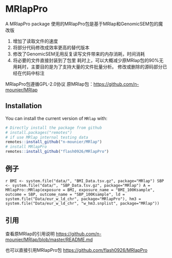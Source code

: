 # MRlapPro
 A MRlapPro package
 使用的MRlapPro包是基于MRlap和GenomicSEM包的魔改版
1. 增加了读取文件的速度
2. 将部分代码修改成效率更高的替代版本
3. 修改了GenomicSEM无用反复读写文件带来的内存消耗，时间消耗
4. 将必要的文件直接封装到了包里
    耗时上，可以大概减少原MRlap包的90%无用耗时，主要目的是为了支持大量的文件批量分析。
修改或删除的源码部分已经在代码中标注

MRlapPro包遵循GPL-2.0协议
原MRlap包：https://github.com/n-mounier/MRlap

## Installation

You can install the current version of `MRlap` with:

``` r
# Directly install the package from github
# install.packages("remotes")
# if use MRlap internal testing data
remotes::install_github("n-mounier/MRlap")
# install MRlapPro
remotes::install_github("flash0926/MRlapPro")
```

## 例子
`` r
BMI <- system.file("data/", "BMI_Data.tsv.gz", package="MRlap")
SBP <- system.file("data/", "SBP_Data.tsv.gz", package="MRlap")
A = MRlapPro::MRlap(exposure = BMI,
          exposure_name = "BMI_100Ksample",
          outcome = SBP,
          outcome_name = "SBP_100Ksample",
          ld = system.file("Data/eur_w_ld_chr", package="MRlapPro"),
          hm3 = system.file("Data/eur_w_ld_chr", "w_hm3.snplist", package="MRlap"))
``


## 引用

查看原MRlap的引用说明
https://github.com/n-mounier/MRlap/blob/master/README.md
 
也可以直接引用MRlapPro包
https://github.com/flash0926/MRlapPro
